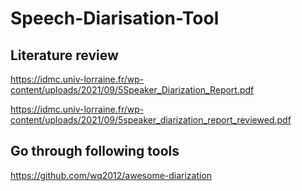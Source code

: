 # Speech-Diarisation-Tool

## Literature review 

https://idmc.univ-lorraine.fr/wp-content/uploads/2021/09/5Speaker_Diarization_Report.pdf

https://idmc.univ-lorraine.fr/wp-content/uploads/2021/09/5speaker_diarization_report_reviewed.pdf

## Go through following tools

https://github.com/wq2012/awesome-diarization

